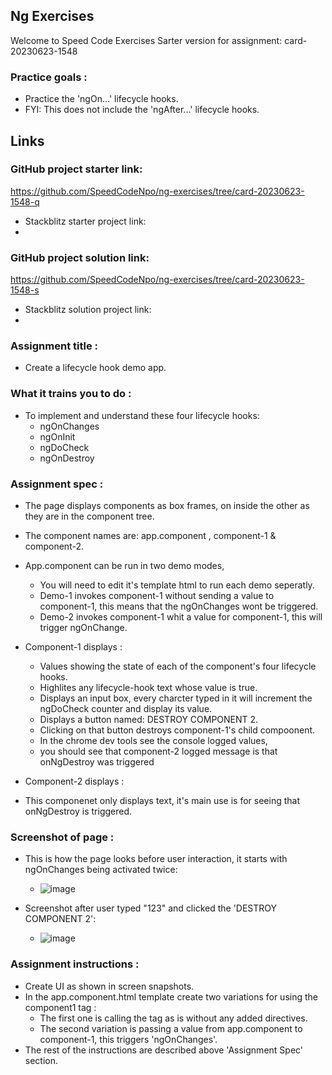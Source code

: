## Ng Exercises

Welcome to Speed Code Exercises
Sarter version for assignment: card-20230623-1548

### Practice goals :

- Practice the 'ngOn...' lifecycle hooks.
- FYI: This does not include the 'ngAfter...' lifecycle hooks.

## Links


### GitHub project starter link:

https://github.com/SpeedCodeNpo/ng-exercises/tree/card-20230623-1548-q

- Stackblitz starter project link:
-

### GitHub project solution link:

https://github.com/SpeedCodeNpo/ng-exercises/tree/card-20230623-1548-s

- Stackblitz solution project link:
-

### Assignment title :

- Create a lifecycle hook demo app.

### What it trains you to do :

- To implement and understand these four lifecycle hooks:
  - ngOnChanges
  - ngOnInit
  - ngDoCheck
  - ngOnDestroy

### Assignment spec :

- The page displays components as box frames, on inside the other as they are in the component tree.
- The component names are: app.component , component-1 & component-2.
- App.component can be run in two demo modes,
  - You will need to edit it's template html to run each demo seperatly.
  - Demo-1 invokes component-1 without sending a value to component-1, this means that the ngOnChanges wont be triggered.
  - Demo-2 invokes component-1 whit a value for component-1, this will trigger ngOnChange.
- Component-1 displays :
  -  Values showing the state of each of the component's four lifecycle hooks.
  -  Highlites any lifecycle-hook text whose value is true.
  -  Displays an input box, every charcter typed in it will increment the ngDoCheck counter and display its value.
  -  Displays a button named: DESTROY COMPONENT 2.
    -  Clicking on that button destroys component-1's child compoonent.
    -  In the chrome dev tools see the console logged values,
    -  you should see that component-2 logged message is that onNgDestroy was triggered
   
- Component-2 displays :
- This componenet only displays text, it's main use is for seeing that onNgDestroy is triggered.

### Screenshot of page :

- This is how the page looks before user interaction, it starts with ngOnChanges being activated twice:

  - ![image](https://github.com/SpeedCodeNpo/ng-exercises/assets/132397719/f4255d00-c68d-42e8-8457-8f169806a50c)

- Screenshot after user typed "123" and clicked the 'DESTROY COMPONENT 2':
  - ![image](https://github.com/SpeedCodeNpo/ng-exercises/assets/132397719/a693a9c5-8e07-471f-8c6c-50ef06cb3849)


### Assignment instructions :

- Create UI as shown in screen snapshots.
- In the app.component.html template create two variations for using the component1 tag :
  - The first one is calling the tag as is without any added directives.
  - The second variation is passing a value from app.component to component-1, this triggers 'ngOnChanges'.
- The rest of the instructions are described above 'Assignment Spec' section.

